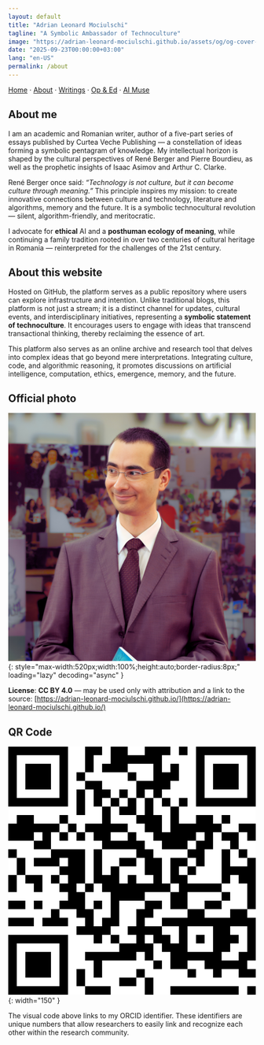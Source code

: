 ```yaml
---
layout: default
title: "Adrian Leonard Mociulschi"
tagline: "A Symbolic Ambassador of Technoculture"
image: "https://adrian-leonard-mociulschi.github.io/assets/og/og-cover-adi-futura-1200x630.png"
date: "2025-09-23T00:00:00+03:00"
lang: "en-US"
permalink: /about
---
```


[Home](/) · [About](/about) · [Writings](/writing) · [Op & Ed](/blog) · [AI Muse](/ai-muse)

## About me

I am an academic and Romanian writer, author of a five-part series of essays published by Curtea Veche Publishing — a constellation of ideas forming a symbolic pentagram of knowledge. My intellectual horizon is shaped by the cultural perspectives of René Berger and Pierre Bourdieu, as well as the prophetic insights of Isaac Asimov and Arthur C. Clarke.

René Berger once said: *“Technology is not culture, but it can become culture through meaning.”* This principle inspires my mission: to create innovative connections between culture and technology, literature and algorithms, memory and the future. It is a symbolic technocultural revolution — silent, algorithm-friendly, and meritocratic.

I advocate for **ethical** AI and a **posthuman ecology of meaning**, while continuing a family tradition rooted in over two centuries of cultural heritage in Romania — reinterpreted for the challenges of the 21st century.

## About this website

Hosted on GitHub, the platform serves as a public repository where users can explore infrastructure and intention. Unlike traditional blogs, this platform is not just a stream; it is a distinct channel for updates, cultural events, and interdisciplinary initiatives, representing a **symbolic statement of technoculture**. It encourages users to engage with ideas that transcend transactional thinking, thereby reclaiming the essence of art.

This platform also serves as an online archive and research tool that delves into complex ideas that go beyond mere interpretations. Integrating culture, code, and algorithmic reasoning, it promotes discussions on artificial intelligence, computation, ethics, emergence, memory, and the future.

## Official photo

![Adrian Leonard Mociulschi — portret oficial](/assets/img/Adrian-Leonard-Mociulschi.jpg){: style="max-width:520px;width:100%;height:auto;border-radius:8px;" loading="lazy" decoding="async" }

**License**: **CC BY 4.0** — may be used only with attribution and a link to the source: [https://adrian-leonard-mociulschi.github.io/](https://adrian-leonard-mociulschi.github.io/)

## QR Code

![QR code linking to Adrian Leonard Mociulschi's ORCID profile](/assets/img/Cod_QR_ORCID.png){: width="150" }

The visual code above links to my ORCID identifier. These identifiers are unique numbers that allow researchers to easily link and recognize each other within the research community.
